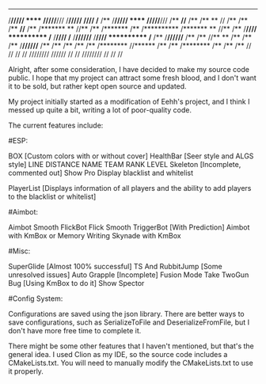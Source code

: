  ********      **      **********   ********         ******    **      **   ********       **      **********
/**/////      ****    /////**///   /**/////         **////**  /**     /**  /**/////       ****    /////**///
/**          **//**       /**      /**             **    //   /**     /**  /**           **//**       /**
/*******    **  //**      /**      /*******       /**         /**********  /*******     **  //**      /**
/**////    **********     /**      /**////        /**         /**//////**  /**////     **********     /**
/**       /**//////**     /**      /**            //**    **  /**     /**  /**        /**//////**     /**
/**       /**     /**     /**      /********       //******   /**     /**  /********  /**     /**     /**
//        //      //      //       ////////         //////    //      //   ////////   //      //      //

Alright, after some consideration, I have decided to make my source code public. I hope that my project can attract some fresh blood, and I don't want it to be sold, but rather kept open source and updated.

My project initially started as a modification of Eehh's project, and I think I messed up quite a bit, writing a lot of poor-quality code.

The current features include:

#ESP:

BOX [Custom colors with or without cover]
HealthBar [Seer style and ALGS style]
LINE
DISTANCE
NAME
TEAM
RANK
LEVEL
Skeleton [Incomplete, commented out]
Show Pro
Display blacklist and whitelist

PlayerList [Displays information of all players and the ability to add players to the blacklist or whitelist]

#Aimbot:

Aimbot Smooth
FlickBot
Flick Smooth
TriggerBot [With Prediction]
Aimbot with KmBox or Memory Writing
Skynade with KmBox

#Misc:

SuperGlide [Almost 100% successful]
TS And RubbitJump [Some unresolved issues]
Auto Grapple [Incomplete]
Fusion Mode
Take TwoGun Bug [Using KmBox to do it]
Show Spector



#Config System:

Configurations are saved using the json library. There are better ways to save configurations, such as SerializeToFile and DeserializeFromFile, but I don't have more free time to complete it.

There might be some other features that I haven't mentioned, but that's the general idea. I used Clion as my IDE, so the source code includes a CMakeLists.txt. You will need to manually modify the CMakeLists.txt to use it properly.
